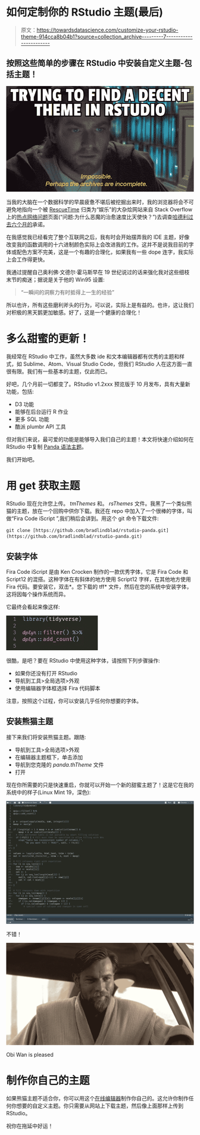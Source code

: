 # 如何定制你的 RStudio 主题(最后)

> 原文：<https://towardsdatascience.com/customize-your-rstudio-theme-914cca8b04b1?source=collection_archive---------7----------------------->

## 按照这些简单的步骤在 RStudio 中安装自定义主题-包括主题！

![](img/56296474203c9cf271349e6ecc3dcecc.png)

当我的大脑在一个数据科学的早晨疲惫不堪后被挖掘出来时，我的浏览器将会不可避免地指向一个被 [RescueTime](https://www.rescuetime.com/) 归类为“娱乐”的大杂烩网站来自 Stack Overflow 上的[热点网络问题](https://stackexchange.com/questions)页面(“问题:为什么恶魔的治愈速度比天使快？”)去调查[哈德利过去六个月的](https://github.com/hadley)承诺。

在我感觉我已经看完了整个互联网之后，我有时会开始摆弄我的 IDE 主题，好像改变我的函数调用的十六进制颜色实际上会改进我的工作。这并不是说我目前的字体或配色方案不完美，这是一个有趣的合理化，如果我有一些 dope 连字，我实际上会工作得更快。

我通过提醒自己奥利佛·文德尔·霍马斯早在 19 世纪说过的话来强化我对这些细枝末节的痴迷；据说是关于他的 Win95 设置:

> “一瞬间的洞察力有时抵得上一生的经验”

所以也许，所有这些磨利斧头的行为，可以说，实际上是有益的。也许，这让我们对积极的黑天鹅更加敏感。好了，这是一个健康的合理化！

# 多么甜蜜的更新！

我经常在 RStudio 中工作，虽然大多数 ide 和文本编辑器都有优秀的主题和样式，如 Sublime、Atom、Visual Studio Code，但我们 RStudio 人在这方面一直很有限。我们有一些基本的主题，仅此而已。

好吧，几个月前一切都变了。RStudio v1.2xxx 预览版于 10 月发布，具有大量新功能，包括:

*   D3 功能
*   能够在后台运行 R 作业
*   更多 SQL 功能
*   酷派 plumbr API 工具

但对我们来说，最可爱的功能是能够导入我们自己的主题！本文将快速介绍如何在 RStudio 中复制 [Panda 语法主题](https://panda.siamak.work/)。

我们开始吧。

# 用 get 获取主题

RStudio 现在允许您上传。 *tmThemes* 和。 *rsThemes* 文件。我黑了一个类似熊猫的主题，放在一个回购中供你下载。我还在 repo 中加入了一个很棒的字体，叫做“Fira Code iScript ”,我们稍后会讲到。用这个 git 命令下载文件:

```
git clone [https://github.com/bradlindblad/rstudio-panda.git](https://github.com/bradlindblad/rstudio-panda.git)
```

## 安装字体

Fira Code iScript 是由 Ken Crocken 制作的一款优秀字体，它是 Fira Code 和 Script12 的混搭。这种字体在有斜体的地方使用 Script12 字样，在其他地方使用 Fira 代码。要安装它，双击*。您下载的 tff* 文件，然后在您的系统中安装字体，这将因每个操作系统而异。

它最终会看起来像这样:

![](img/27a392d39291f8aacebf94984eef6bd7.png)

很酷，是吧？要在 RStudio 中使用这种字体，请按照下列步骤操作:

*   如果你还没有打开 RStudio
*   导航到工具>全局选项>外观
*   使用编辑器字体框选择 Fira 代码脚本

注意，按照这个过程，你可以安装几乎任何你想要的字体。

## 安装熊猫主题

接下来我们将安装熊猫主题。跟随:

*   导航到工具>全局选项>外观
*   在编辑器主题框下，单击添加
*   导航到您克隆的 *panda.thTheme* 文件
*   打开

现在你所需要的只是快速重启，你就可以开始一个新的甜蜜主题了！这是它在我的系统中的样子(Linux Mint 19，深色):

![](img/afc77343423c68128b7834788513d71f.png)

不错！

![](img/c92caa3ee2e52a9418b071e410934187.png)

Obi Wan is pleased

# 制作你自己的主题

如果熊猫主题不适合你，你可以用这个[在线编辑器](https://tmtheme-editor.herokuapp.com/#!/editor/theme/Monokai)制作你自己的。这允许你制作任何你想要的自定义主题。你只需要从网站上下载主题，然后像上面那样上传到 RStudio。

祝你在拖延中好运！